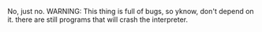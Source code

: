No, just no.
WARNING: This thing is full of bugs, so yknow, don't depend on it.
         there are still programs that will crash the interpreter.
